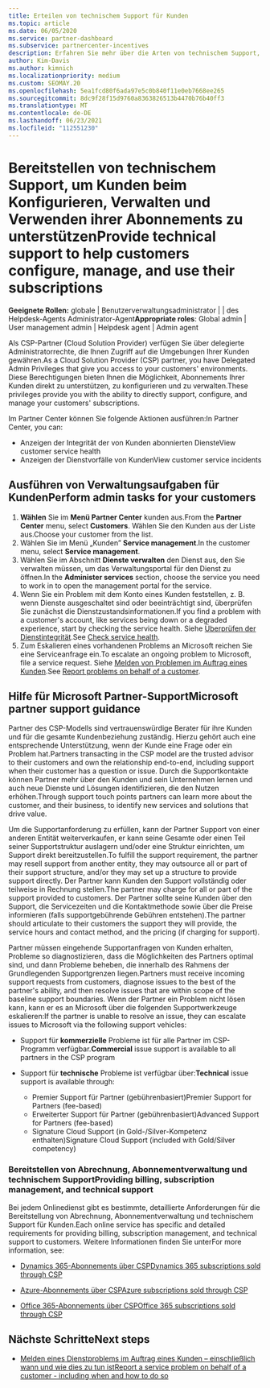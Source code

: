 ```yaml
---
title: Erteilen von technischem Support für Kunden
ms.topic: article
ms.date: 06/05/2020
ms.service: partner-dashboard
ms.subservice: partnercenter-incentives
description: Erfahren Sie mehr über die Arten von technischem Support, Cloud Solution Provider Programmpartner ihren Kunden anbieten können.
author: Kim-Davis
ms.author: kimnich
ms.localizationpriority: medium
ms.custom: SEOMAY.20
ms.openlocfilehash: 5ea1fcd80f6ada97e5c0b840f11e0eb7668ee265
ms.sourcegitcommit: 8dc9f28f15d9760a8363826513b4470b76b40ff3
ms.translationtype: MT
ms.contentlocale: de-DE
ms.lasthandoff: 06/23/2021
ms.locfileid: "112551230"
---
```

# <a name="provide-technical-support-to-help-customers-configure-manage-and-use-their-subscriptions"></a><span data-ttu-id="a18ed-103">Bereitstellen von technischem Support, um Kunden beim Konfigurieren, Verwalten und Verwenden ihrer Abonnements zu unterstützen</span><span class="sxs-lookup"><span data-stu-id="a18ed-103">Provide technical support to help customers configure, manage, and use their subscriptions</span></span>


<span data-ttu-id="a18ed-104">**Geeignete Rollen:** globale | Benutzerverwaltungsadministrator | | des Helpdesk-Agents Administrator-Agent</span><span class="sxs-lookup"><span data-stu-id="a18ed-104">**Appropriate roles**: Global admin | User management admin | Helpdesk agent | Admin agent</span></span>

<span data-ttu-id="a18ed-105">Als CSP-Partner (Cloud Solution Provider) verfügen Sie über delegierte Administratorrechte, die Ihnen Zugriff auf die Umgebungen Ihrer Kunden gewähren.</span><span class="sxs-lookup"><span data-stu-id="a18ed-105">As a Cloud Solution Provider (CSP) partner, you have Delegated Admin Privileges that give you access to your customers' environments.</span></span> <span data-ttu-id="a18ed-106">Diese Berechtigungen bieten Ihnen die Möglichkeit, Abonnements Ihrer Kunden direkt zu unterstützen, zu konfigurieren und zu verwalten.</span><span class="sxs-lookup"><span data-stu-id="a18ed-106">These privileges provide you with the ability to directly support, configure, and manage your customers' subscriptions.</span></span>

<span data-ttu-id="a18ed-107">Im Partner Center können Sie folgende Aktionen ausführen:</span><span class="sxs-lookup"><span data-stu-id="a18ed-107">In Partner Center, you can:</span></span>

- <span data-ttu-id="a18ed-108">Anzeigen der Integrität der von Kunden abonnierten Dienste</span><span class="sxs-lookup"><span data-stu-id="a18ed-108">View customer service health</span></span>
- <span data-ttu-id="a18ed-109">Anzeigen der Dienstvorfälle von Kunden</span><span class="sxs-lookup"><span data-stu-id="a18ed-109">View customer service incidents</span></span>

## <a name="perform-admin-tasks-for-your-customers"></a><span data-ttu-id="a18ed-110">Ausführen von Verwaltungsaufgaben für Kunden</span><span class="sxs-lookup"><span data-stu-id="a18ed-110">Perform admin tasks for your customers</span></span>

1. <span data-ttu-id="a18ed-111">**Wählen** Sie im **Menü Partner Center** kunden aus.</span><span class="sxs-lookup"><span data-stu-id="a18ed-111">From the **Partner Center** menu, select **Customers**.</span></span> <span data-ttu-id="a18ed-112">Wählen Sie den Kunden aus der Liste aus.</span><span class="sxs-lookup"><span data-stu-id="a18ed-112">Choose your customer from the list.</span></span>
2. <span data-ttu-id="a18ed-113">Wählen Sie im Menü „Kunden” **Service management**.</span><span class="sxs-lookup"><span data-stu-id="a18ed-113">In the customer menu, select **Service management**.</span></span>
3. <span data-ttu-id="a18ed-114">Wählen Sie im Abschnitt **Dienste verwalten** den Dienst aus, den Sie verwalten müssen, um das Verwaltungsportal für den Dienst zu öffnen.</span><span class="sxs-lookup"><span data-stu-id="a18ed-114">In the **Administer services** section, choose the service you need to work in to open the management portal for the service.</span></span>
4. <span data-ttu-id="a18ed-115">Wenn Sie ein Problem mit dem Konto eines Kunden feststellen, z. B. wenn Dienste ausgeschaltet sind oder beeinträchtigt sind, überprüfen Sie zunächst die Dienstzustandsinformationen.</span><span class="sxs-lookup"><span data-stu-id="a18ed-115">If you find a problem with a customer's account, like services being down or a degraded experience, start by checking the service health.</span></span> <span data-ttu-id="a18ed-116">Siehe [Überprüfen der Dienstintegrität](check-service-health.md).</span><span class="sxs-lookup"><span data-stu-id="a18ed-116">See [Check service health](check-service-health.md).</span></span>
5. <span data-ttu-id="a18ed-117">Zum Eskalieren eines vorhandenen Problems an Microsoft reichen Sie eine Serviceanfrage ein.</span><span class="sxs-lookup"><span data-stu-id="a18ed-117">To escalate an ongoing problem to Microsoft, file a service request.</span></span> <span data-ttu-id="a18ed-118">Siehe [Melden von Problemen im Auftrag eines Kunden](report-problems-on-behalf-of-a-customer.md).</span><span class="sxs-lookup"><span data-stu-id="a18ed-118">See [Report problems on behalf of a customer](report-problems-on-behalf-of-a-customer.md).</span></span>

## <a name="microsoft-partner-support-guidance"></a><span data-ttu-id="a18ed-119">Hilfe für Microsoft Partner-Support</span><span class="sxs-lookup"><span data-stu-id="a18ed-119">Microsoft partner support guidance</span></span>

<span data-ttu-id="a18ed-120">Partner des CSP-Modells sind vertrauenswürdige Berater für ihre Kunden und für die gesamte Kundenbeziehung zuständig. Hierzu gehört auch eine entsprechende Unterstützung, wenn der Kunde eine Frage oder ein Problem hat.</span><span class="sxs-lookup"><span data-stu-id="a18ed-120">Partners transacting in the CSP model are the trusted advisor to their customers and own the relationship end-to-end, including support when their customer has a question or issue.</span></span> <span data-ttu-id="a18ed-121">Durch die Supportkontakte können Partner mehr über den Kunden und sein Unternehmen lernen und auch neue Dienste und Lösungen identifizieren, die den Nutzen erhöhen.</span><span class="sxs-lookup"><span data-stu-id="a18ed-121">Through support touch points partners can learn more about the customer, and their business, to identify new services and solutions that drive value.</span></span>

<span data-ttu-id="a18ed-122">Um die Supportanforderung zu erfüllen, kann der Partner Support von einer anderen Entität weiterverkaufen, er kann seine Gesamte oder einen Teil seiner Supportstruktur auslagern und/oder eine Struktur einrichten, um Support direkt bereitzustellen.</span><span class="sxs-lookup"><span data-stu-id="a18ed-122">To fulfill the support requirement, the partner may resell support from another entity, they may outsource all or part of their support structure, and/or they may set up a structure to provide support directly.</span></span>  <span data-ttu-id="a18ed-123">Der Partner kann Kunden den Support vollständig oder teilweise in Rechnung stellen.</span><span class="sxs-lookup"><span data-stu-id="a18ed-123">The partner may charge for all or part of the support provided to customers.</span></span> <span data-ttu-id="a18ed-124">Der Partner sollte seine Kunden über den Support, die Servicezeiten und die Kontaktmethode sowie über die Preise informieren (falls supportgebührende Gebühren entstehen).</span><span class="sxs-lookup"><span data-stu-id="a18ed-124">The partner should articulate to their customers the support they will provide, the service hours and contact method, and the pricing (if charging for support).</span></span> 

<span data-ttu-id="a18ed-125">Partner müssen eingehende Supportanfragen von Kunden erhalten, Probleme so diagnostizieren, dass die Möglichkeiten des Partners optimal sind, und dann Probleme beheben, die innerhalb des Rahmens der Grundlegenden Supportgrenzen liegen.</span><span class="sxs-lookup"><span data-stu-id="a18ed-125">Partners must receive incoming support requests from customers, diagnose issues to the best of the partner's ability, and then resolve issues that are within scope of the baseline support boundaries.</span></span> <span data-ttu-id="a18ed-126">Wenn der Partner ein Problem nicht lösen kann, kann er es an Microsoft über die folgenden Supportwerkzeuge eskalieren:</span><span class="sxs-lookup"><span data-stu-id="a18ed-126">If the partner is unable to resolve an issue, they can escalate issues to Microsoft via the following support vehicles:</span></span>

- <span data-ttu-id="a18ed-127">Support für **kommerzielle** Probleme ist für alle Partner im CSP-Programm verfügbar.</span><span class="sxs-lookup"><span data-stu-id="a18ed-127">**Commercial** issue support is available to all partners in the CSP program</span></span>

- <span data-ttu-id="a18ed-128">Support für **technische** Probleme ist verfügbar über:</span><span class="sxs-lookup"><span data-stu-id="a18ed-128">**Technical** issue support is available through:</span></span>

  - <span data-ttu-id="a18ed-129">Premier Support für Partner (gebührenbasiert)</span><span class="sxs-lookup"><span data-stu-id="a18ed-129">Premier Support for Partners (fee-based)</span></span>
  - <span data-ttu-id="a18ed-130">Erweiterter Support für Partner (gebührenbasiert)</span><span class="sxs-lookup"><span data-stu-id="a18ed-130">Advanced Support for Partners (fee-based)</span></span>
  - <span data-ttu-id="a18ed-131">Signature Cloud Support (in Gold-/Silver-Kompetenz enthalten)</span><span class="sxs-lookup"><span data-stu-id="a18ed-131">Signature Cloud Support (included with Gold/Silver competency)</span></span>

### <a name="providing-billing-subscription-management-and-technical-support"></a><span data-ttu-id="a18ed-132">Bereitstellen von Abrechnung, Abonnementverwaltung und technischem Support</span><span class="sxs-lookup"><span data-stu-id="a18ed-132">Providing billing, subscription management, and technical support</span></span> 

<span data-ttu-id="a18ed-133">Bei jedem Onlinedienst gibt es bestimmte, detaillierte Anforderungen für die Bereitstellung von Abrechnung, Abonnementverwaltung und technischem Support für Kunden.</span><span class="sxs-lookup"><span data-stu-id="a18ed-133">Each online service has specific and detailed requirements for providing billing, subscription management, and technical support to customers.</span></span> <span data-ttu-id="a18ed-134">Weitere Informationen finden Sie unter</span><span class="sxs-lookup"><span data-stu-id="a18ed-134">For more information, see:</span></span>

- [<span data-ttu-id="a18ed-135">Dynamics 365-Abonnements über CSP</span><span class="sxs-lookup"><span data-stu-id="a18ed-135">Dynamics 365 subscriptions sold through CSP</span></span>](https://www.microsoftpartnercommunity.com/t5/CSP/Microsoft-Partner-Support-Guidance/m-p/5262#M30)

- [<span data-ttu-id="a18ed-136">Azure-Abonnements über CSP</span><span class="sxs-lookup"><span data-stu-id="a18ed-136">Azure subscriptions sold through CSP</span></span>](https://www.microsoftpartnercommunity.com/t5/CSP/Microsoft-Partner-Support-Guidance/m-p/5263#M31)

- [<span data-ttu-id="a18ed-137">Office 365-Abonnements über CSP</span><span class="sxs-lookup"><span data-stu-id="a18ed-137">Office 365 subscriptions sold through CSP</span></span>](https://www.microsoftpartnercommunity.com/t5/CSP/Microsoft-Partner-Support-Guidance/m-p/5264#M32)

## <a name="next-steps"></a><span data-ttu-id="a18ed-138">Nächste Schritte</span><span class="sxs-lookup"><span data-stu-id="a18ed-138">Next steps</span></span>

- [<span data-ttu-id="a18ed-139">Melden eines Dienstproblems im Auftrag eines Kunden – einschließlich wann und wie dies zu tun ist</span><span class="sxs-lookup"><span data-stu-id="a18ed-139">Report a service problem on behalf of a customer - including when and how to do so</span></span>](report-problems-on-behalf-of-a-customer.md)